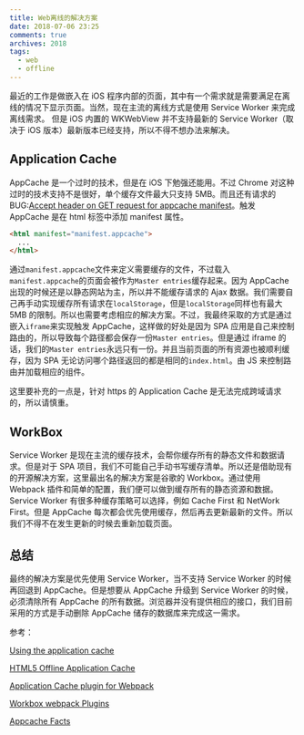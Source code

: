 ```yaml
---
title: Web离线的解决方案
date: 2018-07-06 23:25
comments: true
archives: 2018
tags:
  - web
  - offline
---
```


最近的工作是做嵌入在 iOS 程序内部的页面，其中有一个需求就是需要满足在离线的情况下显示页面。当然，现在主流的离线方式是使用 Service Worker 来完成离线需求。
但是 iOS 内置的 WKWebView 并不支持最新的 Service Worker（取决于 iOS 版本）最新版本已经支持，所以不得不想办法来解决。

## Application Cache

AppCache 是一个过时的技术，但是在 iOS 下勉强还能用。不过 Chrome 对这种过时的技术支持不是很好，单个缓存文件最大只支持 5MB。而且还有请求的 BUG:[Accept header on GET request for appcache manifest](https://bugs.chromium.org/p/chromium/issues/detail?id=140445)。触发 AppCache 是在 html 标签中添加 manifest 属性。

```html
<html manifest="manifest.appcache">
  ...
</html>
```

通过`manifest.appcache`文件来定义需要缓存的文件，不过载入`manifest.appcache`的页面会被作为`Master entries`缓存起来。因为 AppCache 出现的时候还是以静态网站为主，所以并不能缓存请求的 Ajax 数据。我们需要自己再手动实现缓存所有请求在`localStorage`，但是`localStorage`同样也有最大 5MB 的限制。所以也需要考虑相应的解决方案。不过，我最终采取的方式是通过嵌入`iframe`来实现触发 AppCache，这样做的好处是因为 SPA 应用是自己来控制路由的，所以导致每个路径都会保存一份`Master entries`。但是通过 iframe 的话，我们的`Master entries`永远只有一份。并且当前页面的所有资源也被顺利缓存，因为 SPA 无论访问哪个路径返回的都是相同的`index.html`。由 JS 来控制路由并加载相应的组件。

这里要补充的一点是，针对 https 的 Application Cache 是无法完成跨域请求的，所以请慎重。

## WorkBox

Service Worker 是现在主流的缓存技术，会帮你缓存所有的静态文件和数据请求。但是对于 SPA 项目，我们不可能自己手动书写缓存清单。所以还是借助现有的开源解决方案，这里最出名的解决方案是谷歌的 Workbox。通过使用 Webpack 插件和简单的配置，我们便可以做到缓存所有的静态资源和数据。Service Worker 有很多种缓存策略可以选择，例如 Cache First 和 NetWork First。但是 AppCache 每次都会优先使用缓存，然后再去更新最新的文件。所以我们不得不在发生更新的时候去重新加载页面。

## 总结

最终的解决方案是优先使用 Service Worker，当不支持 Service Worker 的时候再回退到 AppCache。但是想要从 AppCache 升级到 Service Worker 的时候，必须清除所有 AppCache 的所有数据。浏览器并没有提供相应的接口，我们目前采用的方式是手动删除 AppCache 储存的数据库来完成这一需求。

参考：

[Using the application cache](https://developer.mozilla.org/en-US/docs/Web/HTML/Using_the_application_cache)

[HTML5 Offline Application Cache](https://developer.apple.com/library/archive/documentation/iPhone/Conceptual/SafariJSDatabaseGuide/OfflineApplicationCache/OfflineApplicationCache.html)

[Application Cache plugin for Webpack](https://github.com/lettertwo/appcache-webpack-plugin)

[Workbox webpack Plugins](https://developers.google.com/web/tools/workbox/modules/workbox-webpack-plugin)

[Appcache Facts](https://appcachefacts.info/)
